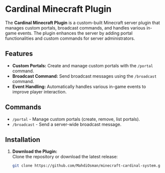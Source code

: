 # Cardinal Minecraft Plugin

The **Cardinal Minecraft Plugin** is a custom-built Minecraft server plugin that manages custom portals, broadcast commands, and handles various in-game events. The plugin enhances the server by adding portal functionalities and custom commands for server administrators.

## Features

- **Custom Portals:** Create and manage custom portals with the `/portal` command.
- **Broadcast Command:** Send broadcast messages using the `/broadcast` command.
- **Event Handling:** Automatically handles various in-game events to improve player interaction.
  
## Commands

- `/portal` - Manage custom portals (create, remove, list portals).
- `/broadcast` - Send a server-wide broadcast message.

## Installation

1. **Download the Plugin:**  
   Clone the repository or download the latest release:

   ```bash
   git clone https://github.com/MahdiOsman/minecraft-cardinal-system.git
